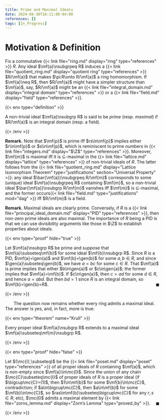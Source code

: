 ```yaml
---
title: Prime and Maximal Ideals
date: 2024-08-30T16:11:08-04:00
references: []
tags: [In_Progress]
---
```


# Motivation & Definition

Fix a commutative {{< link file="ring.md" display="ring" type="references" >}} $R$. Any ideal $\mf{a}\nsubgrpeq R$ induces a {{< link file="quotient_ring.md" display="quotient ring" type="references" >}} $R/\mf{a}$ that makes $\pi:R\onto R/\mf{a}$ a ring homomorphism. If $\mf{a}\neq R$, then $R/\mf{a}$ might have a simpler structure than $\mf{a}$, say, $R/\mf{a}$ might be an {{< link file="integral_domain.md" display="integral domain" type="references" >}} or a {{< link file="field.md" display="field" type="references" >}}.

{{< env type="definition" >}}

A non-trivial ideal $\mf{a}\nsubgrp R$ is said to be *prime* (resp. *maximal*) if $R/\mf{a}$ is an integral domain (resp. a field).

{{< /env >}}

**Remark.** Note that $\mf{p}$ is prime iff $rs\in\mf{p}$ implies either $r\in\mf{p}$ or $s\in\mf{p}$, which is reminiscent to prime numbers in {{< link file="integers.md" display="$\Z$" type="references" >}}. Moreover, $\mf{m}$ is maximal iff it is $\subseteq$-maximal in the {{< link file="lattice.md" display="lattice" type="references" >}} of non-trivial ideals of $R$. The latter follows from the {{< link file="quotient_ring.md" display="Lattice Isomorphism Theorem" type="justifications" section="Universal Property" >}}: any ideal $\bar{\mf{a}}\nsubgrpeq R/\mf{m}$ corresponds to some (unique) ideal $\mf{a}\nsubgrpeq R$ containing $\mf{m}$, so a non-trivial ideal $\bar{\mf{a}}\nsubgrp R/\mf{m}$ vanishes iff $\mf{m}$ is $\subseteq$-maximal, and the former occurs{{< link file="field.md" type="justifications" mod="dag" >}} iff $R/\mf{m}$ is a field.

<div class="space"></div>

**Remark.** Maximal ideals are clearly prime. Conversely, if $R$ is a {{< link file="principal_ideal_domain.md" display="PID" type="references" >}}, then non-zero prime ideals are also maximal. The importance of $R$ being a PID is that we can use divisibility arguments like those in $\Z$ to establish properties about ideals.

<div class="space"></div>

{{< env type="proof" hide="true" >}}

Let $\mf{a}\nsubgrp R$ be prime and suppose that $\mf{a}\subseteq\mf{b}$ for some ideal $\mf{b}\nsubgrp R$. Since $R$ is a PID, $\mf{a}=\gen{a}$ and $\mf{b}=\gen{b}$ for some $a,b\in R$, and since $\gen{a}\subseteq\gen{b}$, we have $a=bc$ for some $c\in R$. That $\mf{a}$ is prime implies that either $b\in\gen{a}$ or $c\in\gen{a}$; the former implies that $\mf{a}=\mf{b}$. If $c\in\gen{a}$, then $c=ad$ for some $d\in R$, and hence $a=abd$. But then $bd=1$ since $R$ is an integral domain, so $\mf{b}=\gen{b}=R$.<span style="float:right;">$\blacksquare$</span>

{{< /env >}}

<div class="space"></div>

&emsp;&emsp;The question now remains whether every ring admits a maximal ideal. The answer is yes, and, in fact, more is true:

{{< env type="theorem" name="Krull" >}}

Every proper ideal $\mf{a}\nsubgrp R$ extends to a maximal ideal $\mf{a}\subseteq\mf{m}\nsubgrp R$.

{{< /env >}}

{{< env type="proof" hide="false" >}}

Let $(\mc{I},\subseteq)$ be the {{< link file="poset.md" display="poset" type="references" >}} of all proper ideals of $R$ containing $\mf{a}$, which is non-empty since $\mf{a}\in\mc{I}$. Since the union of any chain $\mc{C}\subseteq\mc{I}$ of proper ideals of $R$ is a proper ideal (if $\bigcup\mc{C}=(1)$, then $1\in\mf{b}$ for some $\mf{b}\in\mc{C}$, contradiction; if $a\in\bigcup\mc{C}$, then $a\in\mf{b}$ for some $\mf{b}\in\mc{C}$, so $ras\in\mf{b}\subseteq\bigcup\mc{C}$ for any $r,s\in R$; etc), $\mc{I}$ admits a maximal element by {{< link file="zorns_lemma.md" display="Zorn’s Lemma" type="proved_by" >}}.<span style="float:right;">$\blacksquare$</span>

{{< /env >}}
